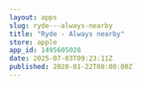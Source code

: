 ```yaml
---
layout: apps
slug: ryde---always-nearby
title: "Ryde - Always nearby"
store: apple
app_id: 1495605028
date: 2025-07-03T09:23:11Z
published: 2020-01-22T08:00:00Z
---
```

